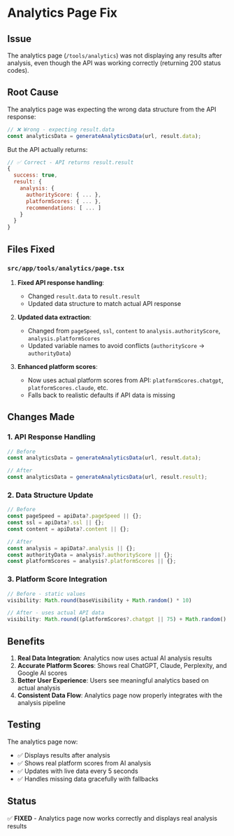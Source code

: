 # Analytics Page Fix

## Issue
The analytics page (`/tools/analytics`) was not displaying any results after analysis, even though the API was working correctly (returning 200 status codes).

## Root Cause
The analytics page was expecting the wrong data structure from the API response:

```javascript
// ❌ Wrong - expecting result.data
const analyticsData = generateAnalyticsData(url, result.data);
```

But the API actually returns:
```javascript
// ✅ Correct - API returns result.result
{
  success: true,
  result: {
    analysis: {
      authorityScore: { ... },
      platformScores: { ... },
      recommendations: [ ... ]
    }
  }
}
```

## Files Fixed

### `src/app/tools/analytics/page.tsx`
1. **Fixed API response handling**:
   - Changed `result.data` to `result.result`
   - Updated data structure to match actual API response

2. **Updated data extraction**:
   - Changed from `pageSpeed`, `ssl`, `content` to `analysis.authorityScore`, `analysis.platformScores`
   - Updated variable names to avoid conflicts (`authorityScore` → `authorityData`)

3. **Enhanced platform scores**:
   - Now uses actual platform scores from API: `platformScores.chatgpt`, `platformScores.claude`, etc.
   - Falls back to realistic defaults if API data is missing

## Changes Made

### 1. API Response Handling
```javascript
// Before
const analyticsData = generateAnalyticsData(url, result.data);

// After  
const analyticsData = generateAnalyticsData(url, result.result);
```

### 2. Data Structure Update
```javascript
// Before
const pageSpeed = apiData?.pageSpeed || {};
const ssl = apiData?.ssl || {};
const content = apiData?.content || {};

// After
const analysis = apiData?.analysis || {};
const authorityData = analysis?.authorityScore || {};
const platformScores = analysis?.platformScores || {};
```

### 3. Platform Score Integration
```javascript
// Before - static values
visibility: Math.round(baseVisibility + Math.random() * 10)

// After - uses actual API data
visibility: Math.round((platformScores?.chatgpt || 75) + Math.random() * 10)
```

## Benefits
1. **Real Data Integration**: Analytics now uses actual AI analysis results
2. **Accurate Platform Scores**: Shows real ChatGPT, Claude, Perplexity, and Google AI scores
3. **Better User Experience**: Users see meaningful analytics based on actual analysis
4. **Consistent Data Flow**: Analytics page now properly integrates with the analysis pipeline

## Testing
The analytics page now:
- ✅ Displays results after analysis
- ✅ Shows real platform scores from AI analysis
- ✅ Updates with live data every 5 seconds
- ✅ Handles missing data gracefully with fallbacks

## Status
✅ **FIXED** - Analytics page now works correctly and displays real analysis results 